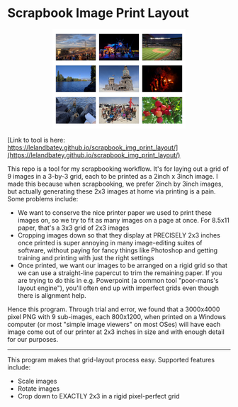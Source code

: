 Scrapbook Image Print Layout
============================
<p align="center">
  <a href="https://lelandbatey.github.io/scrapbook_img_print_layout/">
    <img src="./scrapbook_grid_2023-11-05_17-05-52-796.png" width="300px"/>
  </a>
</p>

[Link to tool is here: https://lelandbatey.github.io/scrapbook_img_print_layout/](https://lelandbatey.github.io/scrapbook_img_print_layout/)

This repo is a tool for my scrapbooking workflow. It's for laying out a grid of 9 images in a 3-by-3 grid, each to be printed as a 2inch x 3inch image. I made this because when scrapbooking, we prefer 2inch by 3inch images, but actually generating these 2x3 images at home via printing is a pain. Some problems include:

- We want to conserve the nice printer paper we used to print these images on, so we try to fit as many images on a page at once. For 8.5x11 paper, that's a 3x3 grid of 2x3 images
- Cropping images down so that they display at PRECISELY 2x3 inches once printed is super annoying in many image-editing suites of software, without paying for fancy things like Photoshop and getting training and printing with just the right settings
- Once printed, we want our images to be arranged on a rigid grid so that we can use a straight-line papercut to trim the remaining paper. If you are trying to do this in e.g. Powerpoint (a common tool "poor-mans's layout engine"), you'll often end up with imperfect grids even though there is alignment help.


Hence this program. Through trial and error, we found that a 3000x4000 pixel PNG with 9 sub-images, each 800x1200, when printed on a Windows computer (or most "simple image viewers" on most OSes) will have each image come out of our printer at 2x3 inches in size and with enough detail for our purposes.

------------

This program makes that grid-layout process easy. Supported features include:

- Scale images
- Rotate images
- Crop down to EXACTLY 2x3 in a rigid pixel-perfect grid


